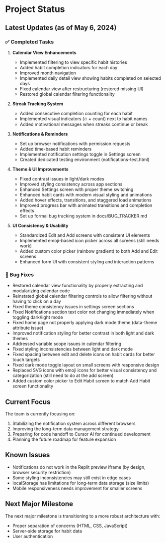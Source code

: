 # Project Status

## Latest Updates (as of May 6, 2024)

### ✅ Completed Tasks

1. **Calendar View Enhancements**
   - Implemented filtering to view specific habit histories
   - Added habit completion indicators for each day
   - Improved month navigation
   - Implemented daily detail view showing habits completed on selected days
   - Fixed calendar view after restructuring (restored missing UI)
   - Restored global calendar filtering functionality

2. **Streak Tracking System**
   - Added consecutive completion counting for each habit
   - Implemented visual indicators (🔥 + count) next to habit names
   - Added motivational messages when streaks continue or break

3. **Notifications & Reminders**
   - Set up browser notifications with permission requests
   - Added time-based habit reminders
   - Implemented notification settings toggle in Settings screen
   - Created dedicated testing environment (notifications-test.html)

4. **Theme & UI Improvements**
   - Fixed contrast issues in light/dark modes
   - Improved styling consistency across app sections
   - Enhanced Settings screen with proper theme switching
   - Enhanced habit cards with modern visual styling and animations
   - Added hover effects, transitions, and staggered load animations
   - Improved progress bar with animated transitions and completion effects
   - Set up formal bug tracking system in docs/BUG_TRACKER.md

5. **UI Consistency & Usability**
   - Standardized Edit and Add screens with consistent UI elements
   - Implemented emoji-based icon picker across all screens (still needs work)
   - Added custom color picker (rainbow gradient) to both Add and Edit screens
   - Enhanced form UI with consistent styling and interaction patterns

### 🐛 Bug Fixes

- Restored calendar view functionality by properly extracting and modularizing calendar code
- Reinstated global calendar filtering controls to allow filtering without having to click on a day
- Fixed theme consistency issues in settings screen sections
- Fixed Notifications section text color not changing immediately when toggling dark/light mode
- Fixed home page not properly applying dark mode theme (data-theme attribute issue)
- Improved notification styling for better contrast in both light and dark themes
- Addressed variable scope issues in calendar filtering
- Fixed styling inconsistencies between light and dark mode
- Fixed spacing between edit and delete icons on habit cards for better touch targets
- Fixed dark mode toggle layout on small screens with responsive design
- Replaced SVG icons with emoji icons for better visual consistency and categorization (still need to do at the add screen)
- Added custom color picker to Edit Habit screen to match Add Habit screen functionality

## Current Focus

The team is currently focusing on:

1. Stabilizing the notification system across different browsers
2. Improving the long-term data management strategy
3. Preparing for code handoff to Cursor AI for continued development
4. Planning the future roadmap for feature expansion

## Known Issues

- Notifications do not work in the Replit preview iframe (by design, browser security restriction)
- Some styling inconsistencies may still exist in edge cases
- localStorage has limitations for long-term data storage (size limits)
- Mobile responsiveness needs improvement for smaller screens

## Next Major Milestone

The next major milestone is transitioning to a more robust architecture with:
- Proper separation of concerns (HTML, CSS, JavaScript)
- Server-side storage for habit data
- User authentication